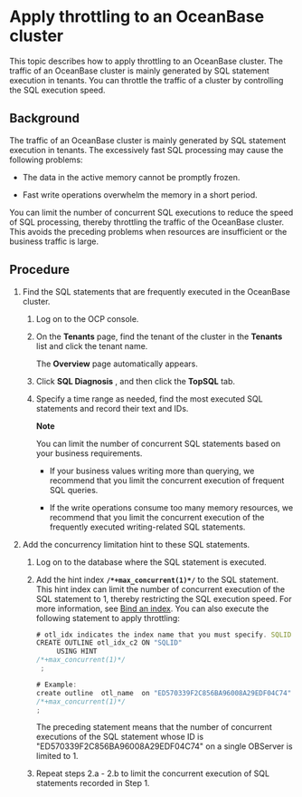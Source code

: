 Apply throttling to an OceanBase cluster
=============================================================

This topic describes how to apply throttling to an OceanBase cluster. The traffic of an OceanBase cluster is mainly generated by SQL statement execution in tenants. You can throttle the traffic of a cluster by controlling the SQL execution speed.

Background
-------------------------------

The traffic of an OceanBase cluster is mainly generated by SQL statement execution in tenants. The excessively fast SQL processing may cause the following problems:

* The data in the active memory cannot be promptly frozen.

* Fast write operations overwhelm the memory in a short period.

You can limit the number of concurrent SQL executions to reduce the speed of SQL processing, thereby throttling the traffic of the OceanBase cluster. This avoids the preceding problems when resources are insufficient or the business traffic is large.

Procedure
------------------------------

1. Find the SQL statements that are frequently executed in the OceanBase cluster.

   1. Log on to the OCP console.

   2. On the **Tenants** page, find the tenant of the cluster in the **Tenants** list and click the tenant name.

      The **Overview** page automatically appears.

   3. Click **SQL Diagnosis** , and then click the **TopSQL** tab.

   4. Specify a time range as needed, find the most executed SQL statements and record their text and IDs.

      **Note**

      You can limit the number of concurrent SQL statements based on your business requirements.
      * If your business values writing more than querying, we recommend that you limit the concurrent execution of frequent SQL queries.

      * If the write operations consume too many memory resources, we recommend that you limit the concurrent execution of the frequently executed writing-related SQL statements.

2. Add the concurrency limitation hint to these SQL statements.

   1. Log on to the database where the SQL statement is executed.

   2. Add the hint index **`/*+max_concurrent(1)*/`** to the SQL statement. This hint index can limit the number of concurrent execution of the SQL statement to 1, thereby restricting the SQL execution speed. For more information, see [Bind an index](https://www.oceanbase.com/docs/oceanbase-database/oceanbase-database/V3.1.2/plan-binding-1). You can also execute the following statement to apply throttling:

      ```javascript
      # otl_idx indicates the index name that you must specify. SQLID indicates the ID of the SQL statement. 
      CREATE OUTLINE otl_idx_c2 ON "SQLID" 
           USING HINT  
      /*+max_concurrent(1)*/ 
       ;
      
      # Example:
      create outline  otl_name  on "ED570339F2C856BA96008A29EDF04C74" using hint  
      /*+max_concurrent(1)*/  
      ;
      ```

      The preceding statement means that the number of concurrent executions of the SQL statement whose ID is "ED570339F2C856BA96008A29EDF04C74" on a single OBServer is limited to 1.

   3. Repeat steps 2.a - 2.b to limit the concurrent execution of SQL statements recorded in Step 1.

